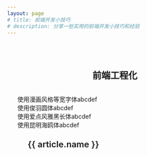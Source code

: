 ```yaml
---
layout: page
# title: 前端开发小技巧
# description: 分享一些实用的前端开发小技巧和经验
---
```


<script setup>
import { ref, onMounted } from 'vue'
import { useMarkdownFiles } from '../../../.vitepress/utils/pageUtils.js'
import { withBase } from 'vitepress'

// 初始化文章列表
const articles = ref([])

// 在组件挂载时获取文件列表
onMounted(() => {
  // 使用工具类获取文件列表
  useMarkdownFiles(articles, '前端工程化')
  console.log(articles.value)


})
</script>

<div class="tips-container">
  <div class="tips-header tw:font-aidian">
    <h2>前端工程化</h2>
    <!-- <p>这里收集了一些实用的前端开发小技巧和经验，希望对你有所帮助！</p> -->
  </div>
  <div class="tw:font-comic-mono">使用漫画风格等宽字体abcdef</div>
  <div class="tw:font-yupearl">使用俊羽圆体abcdef</div>
  <div class="tw:font-aidian tw:text-12pt">使用爱点风雅黑长体abcdef</div>
  <div class="tw:font-kmhai tw:text-3xl">使用昆明海鸥体abcdef</div>
  
  <div class="tips-list">
    <div v-for="article in articles" :key="article.name" class="tip-item">
      <a :href="withBase(article.route)" class="tip-link">
        <div class="tip-content">
          <h3>{{ article.name }}</h3>
        </div>
      </a>
    </div>
  </div>
</div>

<style scope>
.tips-container {
  max-width: 1200px;
  margin: 0 auto;
  padding: 2rem 1.5rem;
}

.tips-header {
  margin-bottom: 2rem;
  text-align: center;
}

.tips-header h1 {
  font-size: 2.5rem;
  font-weight: 600;
  margin-bottom: 1rem;
  background-image: linear-gradient(to right, var(--vp-c-brand-1), var(--vp-c-brand-2));
  -webkit-background-clip: text;
  background-clip: text;
  -webkit-text-fill-color: transparent;
}

.tips-header p {
  font-size: 1.2rem;
  color: var(--vp-c-text-2);
}

.tips-list {
  display: grid;
  grid-template-columns: repeat(auto-fill, minmax(300px, 1fr));
  gap: 1.5rem;
}

.tip-item {
  border-radius: 8px;
  overflow: hidden;
  transition: all 0.3s ease;
  border: 1px solid var(--vp-c-divider);
  background-color: var(--vp-c-bg-soft);
}

.tip-item:hover {
  transform: translateY(-5px);
  box-shadow: 0 5px 15px rgba(0, 0, 0, 0.1);
  border-color: var(--vp-c-brand-1);
}

.tip-link {
  display: block;
  height: 100%;
  text-decoration: none;
  color: inherit;
}

.tip-content {
  padding: 1.5rem;
}

.tip-content h3 {
  font-size: 1.25rem;
  font-weight: 600;
  margin: 0;
  color: var(--vp-c-text-1);
}

@media (max-width: 768px) {
  .tips-list {
    grid-template-columns: 1fr;
  }
  
  .tips-header h1 {
    font-size: 2rem;
  }
}
</style>
